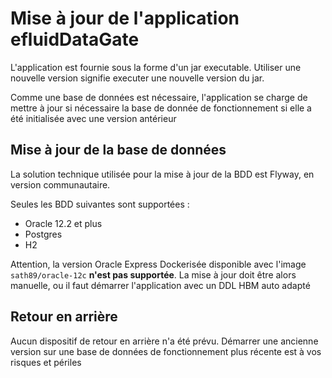 # Mise à jour de l'application efluidDataGate

L'application est fournie sous la forme d'un jar executable. Utiliser une nouvelle version signifie executer une nouvelle version du jar.

Comme une base de données est nécessaire, l'application se charge de mettre à jour si nécessaire la base de donnée de fonctionnement si elle a été initialisée avec une version antérieur

## Mise à jour de la base de données

La solution technique utilisée pour la mise à jour de la BDD est Flyway, en version communautaire.

Seules les BDD suivantes sont supportées :
* Oracle 12.2 et plus
* Postgres
* H2

Attention, la version Oracle Express Dockerisée disponible avec l'image `sath89/oracle-12c` **n'est pas supportée**. La mise à jour doit être alors manuelle, ou il faut démarrer l'application avec un DDL HBM auto adapté

## Retour en arrière

Aucun dispositif de retour en arrière n'a été prévu. Démarrer une ancienne version sur une base de données de fonctionnement plus récente est à vos risques et périles